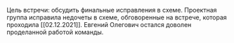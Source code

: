            

Цель встречи: обсудить финальные исправления в схеме.
Проектная группа исправила недочеты в схеме, обговоренные на встрече, которая проходила [[02.12.2021]]. Евгений Олегович остался доволен проделанной работой команды.